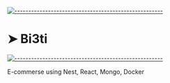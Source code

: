 <!-- ⚠️ This README has been generated from the file(s) "blueprint.md" ⚠️-->
[![-----------------------------------------------------](https://raw.githubusercontent.com/andreasbm/readme/master/assets/lines/colored.png)](#bi3ti)

# ➤ Bi3ti

[![-----------------------------------------------------](https://raw.githubusercontent.com/andreasbm/readme/master/assets/lines/colored.png)](#bi3ti)

E-commerse using Nest, React, Mongo, Docker